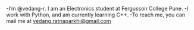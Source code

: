 -I’m @vedang-r. I am an Electronics student at Fergusson College Pune.
-I work with Python, and am currently learning C++.
-To reach me, you can mail me at vedang.ratnaparkhi@gmail.com

<!---
vedang-r/vedang-r is a ✨ special ✨ repository because its `README.md` (this file) appears on your GitHub profile.
You can click the Preview link to take a look at your changes.
--->
